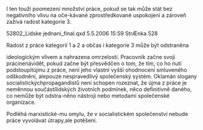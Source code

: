 
I ten touží poomezení množství práce, pokud se tak může stát bez negativního vlivu na oče-kávané zprostředkované uspokojení a zároveň zažívá radost kategorie 3.

52802_Lidske jednani_final.qxd 5.5.2006 15:59 StrÆnka 528

Radost z práce kategorií 1 a 2 a občas i kategorie 3 může být odstraněna

ideologickým vlivem a nahrazena omrzelostí. Pracovník začne svoji prácinenávidět, pokud začne být přesvědčen o tom, že tím, co ho nutí podstoupitújmu z práce, není jeho vlastní vyšší ohodnocení smluveného odškodnění, alepouze nespravedlivý společenský systém. Oklamán slogany socialistickýchpropagandistů není schopen rozeznat, že újma z práce je neměnnou součástílidských životních podmínek, něco definitivně daného, co nemůže být odstra-něno nástroji nebo metodami společenské organizace.

Podléhá marxistické-mu omylu, že v socialistickém společenství nebude práce vyvolávat útrapy,ale potěšení.
